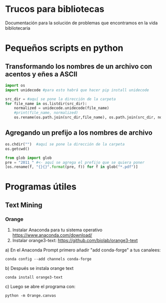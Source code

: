# Trucos para bibliotecas
Documentación para la solución de problemas que encontramos en la vida bibliotecaria

# Pequeños scripts en python

## Transformando los nombres de un archivo con acentos y eñes a ASCII

```python
import os
import unidecode #para esto habrá que hacer pip install unidecode

src_dir = #aquí se pone la dirección de la carpeta
for file_name in os.listdir(src_dir): 
    normalized = unidecode.unidecode(file_name)
    #print(file_name, normalized)
    os.rename(os.path.join(src_dir,file_name), os.path.join(src_dir, normalized))
```

## Agregando un prefijo a los nombres de archivo
```python
os.chdir("")  #aquí se pone la dirección de la carpeta
os.getcwd()

from glob import glob
pre = "2011_" #<- aquí se agrega el prefijo que se quiera poner
[os.rename(f, "{}{}".format(pre, f)) for f in glob("*.pdf")]
```

# Programas útiles

## Text Mining

### Orange

1. Instalar Anaconda para tu sistema operativo https://www.anaconda.com/download/
2. Instalar orange3-text: https://github.com/biolab/orange3-text


a) En el Anaconda Prompt primero añadir "add conda-forge" a tus canalees:

    conda config --add channels conda-forge

b) Después se instala orange text

    conda install orange3-text

c) Luego se abre el programa con:

    python -m Orange.canvas
